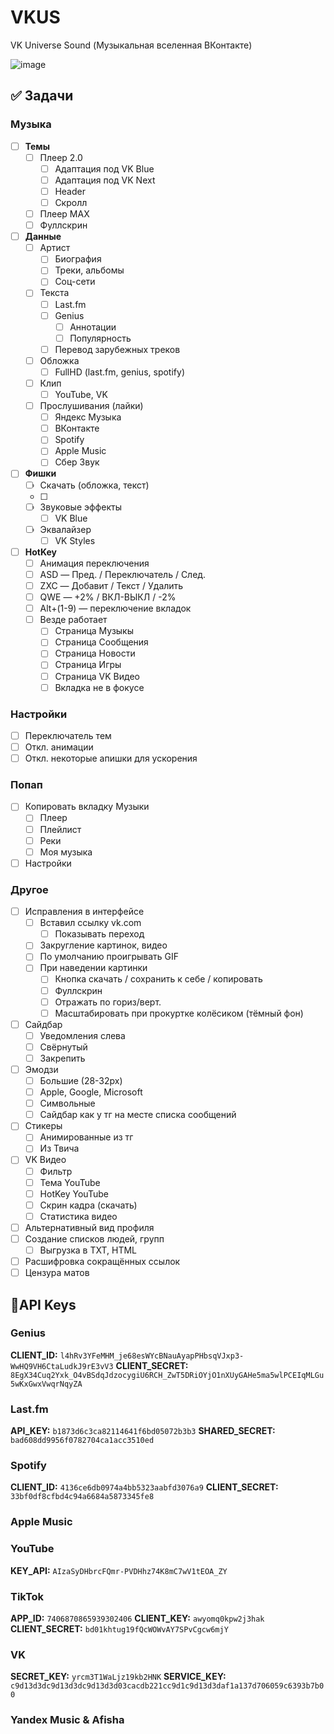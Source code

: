 # VKUS
VK Universe Sound (Музыкальная вселенная ВКонтакте)

![image](./logo.gif)

## ✅ Задачи

### Музыка
- [ ] **Темы** 
  - [ ] Плеер 2.0
    - [ ] Адаптация под VK Blue
    - [ ] Адаптация под VK Next
    - [ ] Header
    - [ ] Скролл
  - [ ] Плеер MAX
  - [ ] Фуллскрин
  
- [ ] **Данные**
  - [ ] Артист
    - [ ] Биография
    - [ ] Треки, альбомы
    - [ ] Соц-сети
  - [ ] Текста
    - [ ] Last\.fm
    - [ ] Genius
      - [ ] Аннотации
      - [ ] Популярность
    - [ ] Перевод зарубежных треков
  - [ ] Обложка
    - [ ] FullHD (last\.fm, genius, spotify)
  - [ ] Клип
    - [ ] YouTube, VK
  - [ ] Прослушивания (лайки)
    - [ ] Яндекс Музыка
    - [ ] ВКонтакте
    - [ ] Spotify
    - [ ] Apple Music
    - [ ] Сбер Звук
  
- [ ] **Фишки**
  - [ ] Скачать (обложка, текст)
  - [ ] 
  - [ ] Звуковые эффекты
    - [ ] VK Blue
  - [ ] Эквалайзер
    - [ ] VK Styles

- [ ] **HotKey**
  - [ ] Анимация переключения
  - [ ] ASD — Пред. / Переключатель / След.
  - [ ] ZXC — Добавит / Текст / Удалить
  - [ ] QWE — +2% / ВКЛ-ВЫКЛ / -2%
  - [ ] Alt+(1-9) — переключение вкладок 
  - [ ] Везде работает
    - [ ] Страница Музыкы
    - [ ] Страница Сообщения 
    - [ ] Страница Новости 
    - [ ] Страница Игры 
    - [ ] Страница VK Видео 
    - [ ] Вкладка не в фокусе 

### Настройки
  - [ ] Переключатель тем
  - [ ] Откл. анимации
  - [ ] Откл. некоторые апишки для ускорения

### Попап
 - [ ] Копировать вкладку Музыки
   - [ ] Плеер
   - [ ] Плейлист
   - [ ] Реки
   - [ ] Моя музыка
 - [ ] Настройки

### Другое
- [ ] Исправления в интерфейсе
    - [ ] Вставил ссылку vk\.com 
      - [ ] Показывать переход 
    - [ ] Закругление картинок, видео
    - [ ] По умолчанию проигрывать GIF
    - [ ] При наведении картинки
      - [ ] Кнопка скачать / сохранить к себе / копировать
      - [ ] Фуллскрин 
      - [ ] Отражать по гориз/верт.
      - [ ] Масштабировать при прокуртке колёсиком (тёмный фон)
- [ ] Сайдбар 
  - [ ] Уведомления слева
  - [ ] Свёрнутый
  - [ ] Закрепить
- [ ] Эмодзи
  - [ ] Большие (28-32px) 
  - [ ] Apple, Google, Microsoft
  - [ ] Символьные
  - [ ] Сайдбар как у тг на месте списка сообщений
- [ ] Стикеры
  - [ ] Анимированные из тг
  - [ ] Из Твича 
- [ ] VK Видео  
  - [ ] Фильтр
  - [ ] Тема YouTube
  - [ ] HotKey YouTube
  - [ ] Скрин кадра (скачать)
  - [ ] Статиcтика видео
- [ ] Альтернативный вид профиля 
- [ ] Создание списков людей, групп
  - [ ] Выгрузка в TXT, HTML
- [ ] Расшифровка сокращённых ссылок 
- [ ] Цензура матов

## 🌟API Keys

### Genius
**CLIENT_ID:** `l4hRv3YFeMHM_je68esWYcBNauAyapPHbsqVJxp3-WwHQ9VH6CtaLudkJ9rE3vV3`
**CLIENT_SECRET:** `8EgX34Cuq2Yxk_O4vBSdqJdzocygiU6RCH_ZwT5DRiOYjO1nXUyGAHe5ma5wlPCEIqMLGu5wKxGwxVwqrNqyZA`

### Last\.fm
**API_KEY:** `b1873d6c3ca82114641f6bd05072b3b3`
**SHARED_SECRET:** `bad608dd9956f0782704ca1acc3510ed`

### Spotify
**CLIENT_ID:** `4136ce6db0974a4bb5323aabfd3076a9`
**CLIENT_SECRET:** `33bf0df8cfbd4c94a6684a5873345fe8`

### Apple Music

### YouTube
**KEY_API:** `AIzaSyDHbrcFQmr-PVDHhz74K8mC7wV1tEOA_ZY`

### TikTok
**APP_ID:** `7406870865939302406`
**CLIENT_KEY:** `awyomq0kpw2j3hak`
**CLIENT_SECRET:** `bd01khtug19fQcWOWvAY7SPvCgcw6mjY`
<!-- //akseya
//eU90Zhn_HAhmIDL -->

### VK 
**SECRET_KEY:** `yrcm3T1WaLjz19kb2HNK`
**SERVICE_KEY:** `c9d13d3dc9d13d3dc9d13d3d03cacdb221cc9d1c9d13d3daf1a137d706059c6393b7b00`

### Yandex Music & Afisha